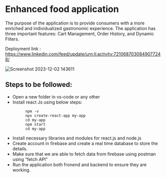# Enhanced food application
The purpose of the application is to provide consumers with a more enriched and individualized gastronomic experience. The application has three important features: Cart Management, Order History, and Dynamic Filters.

Deployment link : https://www.linkedin.com/feed/update/urn:li:activity:7210687030849077248/

![Screenshot 2023-12-02 143611](https://github.com/amshunaik/Enhanced_food_application/assets/103670494/82f005df-6ec3-4320-92ba-94d3d735c16f)


## Steps to be followed:
- Open a new folder in vs-code or any other 
- Install react Js using below steps:
```
         npm -v
         npx create-react-app my-app
         cd my-app
         npm start
         cd my-app
  ```
- Install necessary libraries and modules for react.js and node.js
- Create account in firebase and create a real time database to store the details.
- Make sure that we are able to fetch data from firebase using postman using "fetch API"
- Run the application both fronend and backend to ensure they are working.
  
